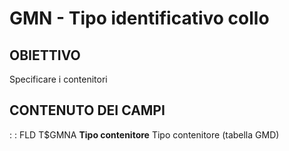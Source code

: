 # GMN - Tipo identificativo collo
## OBIETTIVO
Specificare i contenitori
## CONTENUTO DEI CAMPI
 :  : FLD T$GMNA __Tipo contenitore__
Tipo contenitore (tabella GMD)
